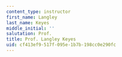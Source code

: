 ```yaml
---
content_type: instructor
first_name: Langley
last_name: Keyes
middle_initial: ''
salutation: Prof.
title: Prof. Langley Keyes
uid: cf413ef9-517f-095e-1b7b-198cc0e290fc
---
```

